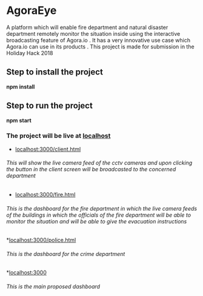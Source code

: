 # AgoraEye
A platform which will enable fire department and natural disaster department remotely monitor the situation inside using the interactive  broadcasting feature of Agora.io . It has a very innovative use case which Agora.io can use in its products . This project is made for submission in the Holiday Hack 2018

## Step to install the project
**npm install**
## Step to run the project
**npm start**
### The project will be live at [localhost](http://localhost:3000)
* [localhost:3000/client.html](http://localhost:3000/client.html)
###### This will show the live camera feed of the cctv cameras and upon clicking the button in the client screen will be broadcasted to the concerned department
* [localhost:3000/fire.html](http://localhost:3000/fire.html)
###### This is the dashboard for the fire department in which the live camera feeds of the buildings in which the officials of the fire department will be able to monitor the situation and will be able to give the evacuation instructions
*[localhost:3000/police.html](http://localhost:3000/police.html)
###### This is the dashboard for the crime department 
*[localhost:3000](http://localhost:3000)
###### This is the main proposed dashboard
